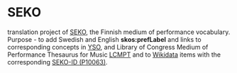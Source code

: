 # SEKO
translation project of <a href="https://finto.fi/seko/fi/">SEKO</a>, the Finnish medium of performance vocabulary.
Purpose - to add Swedish and English <b>skos:prefLabel</b> and links to corresponding concepts in <a href="https://finto.fi/yso/en/">YSO</a>, and Library of Congress Medium of Performance Thesaurus for Music <a href="https://id.loc.gov/authorities/performanceMediums.html">LCMPT</a> and to <a href="https://w.wiki/5jrV">Wikidata</a> items with the corresponding <a href="https://www.wikidata.org/wiki/Property:P10063">SEKO-ID (P10063)</a>. 

